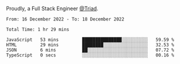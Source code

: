 Proudly, a Full Stack Engineer [@Triad](https://github.com/Triad-Behavioral-Health).
<!--START_SECTION:waka-->

```text
From: 16 December 2022 - To: 18 December 2022

Total Time: 1 hr 29 mins

JavaScript   53 mins         ███████████████░░░░░░░░░░   59.59 %
HTML         29 mins         ████████░░░░░░░░░░░░░░░░░   32.53 %
JSON         6 mins          ██░░░░░░░░░░░░░░░░░░░░░░░   07.72 %
TypeScript   0 secs          ░░░░░░░░░░░░░░░░░░░░░░░░░   00.16 %
```

<!--END_SECTION:waka-->

